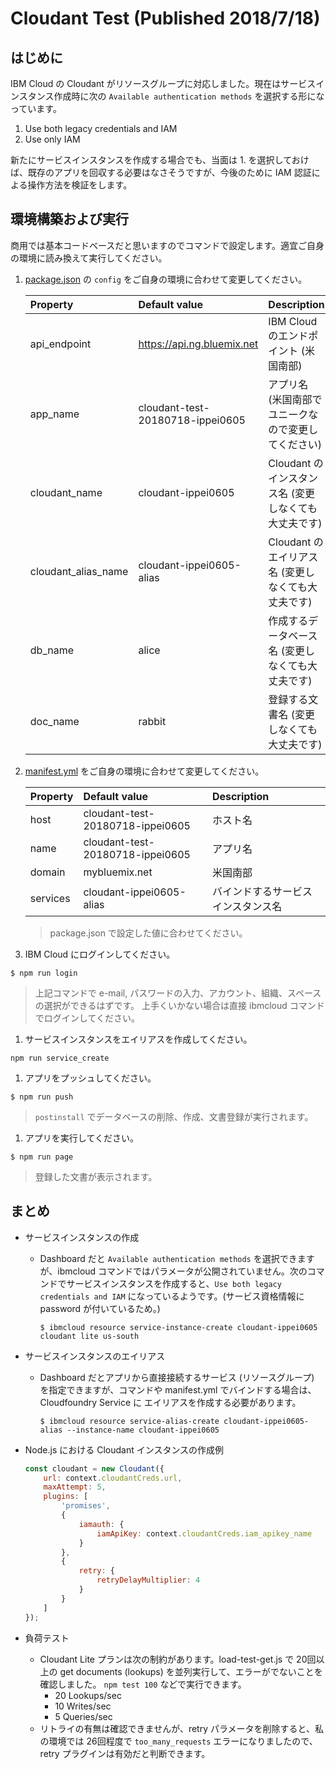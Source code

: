 # Cloudant Test (Published 2018/7/18)

## はじめに
IBM Cloud の Cloudant がリソースグループに対応しました。現在はサービスインスタンス作成時に次の `Available authentication methods` を選択する形になっています。

1. Use both legacy credentials and IAM
2. Use only IAM

新たにサービスインスタンスを作成する場合でも、当面は 1. を選択しておけば、既存のアプリを回収する必要はなさそうですが、今後のために IAM 認証による操作方法を検証をします。

## 環境構築および実行
商用では基本コードベースだと思いますのでコマンドで設定します。適宜ご自身の環境に読み換えて実行してください。

1. [package.json](package.json) の `config` をご自身の環境に合わせて変更してください。

    | Property            | Default value                    | Description |
    |:--------------------|:---------------------------------|:------------|
    | api_endpoint        | https://api.ng.bluemix.net       | IBM Cloud のエンドポイント (米国南部) |
    | app_name            | cloudant-test-20180718-ippei0605 | アプリ名 (米国南部でユニークなので変更してください) |
    | cloudant_name       | cloudant-ippei0605               | Cloudant のインスタンス名 (変更しなくても大丈夫です) |
    | cloudant_alias_name | cloudant-ippei0605-alias         | Cloudant のエイリアス名 (変更しなくても大丈夫です) |
    | db_name             | alice                            | 作成するデータベース名 (変更しなくても大丈夫です) |
    | doc_name            | rabbit                           | 登録する文書名 (変更しなくても大丈夫です) |

1. [manifest.yml](server/manifest.yml) をご自身の環境に合わせて変更してください。

    | Property   | Default value                    | Description |
    |:-----------|:---------------------------------|:------------|
    | host       | cloudant-test-20180718-ippei0605 | ホスト名     |
    | name       | cloudant-test-20180718-ippei0605 | アプリ名     |
    | domain     | mybluemix.net                    | 米国南部     |
    | services   | cloudant-ippei0605-alias         | バインドするサービスインスタンス名 |

    > package.json で設定した値に合わせてください。

1. IBM Cloud にログインしてください。
  ```
  $ npm run login
  ```
  > 上記コマンドで e-mail, パスワードの入力、アカウント、組織、スペースの選択ができるはずです。
  > 上手くいかない場合は直接 ibmcloud コマンドでログインしてください。

1. サービスインスタンスをエイリアスを作成してください。
  ```
  npm run service_create
  ```

1. アプリをプッシュしてください。
  ```
  $ npm run push
  ```
  > `postinstall` でデータベースの削除、作成、文書登録が実行されます。

1. アプリを実行してください。
  ```
  $ npm run page
  ```
  > 登録した文書が表示されます。

## まとめ
* サービスインスタンスの作成
  - Dashboard だと `Available authentication methods` を選択できますが、ibmcloud コマンドではパラメータが公開されていません。次のコマンドでサービスインスタンスを作成すると、`Use both legacy credentials and IAM` になっているようです。(サービス資格情報に password が付いているため。)

    ```
    $ ibmcloud resource service-instance-create cloudant-ippei0605 cloudant lite us-south
    ```

* サービスインスタンスのエイリアス
  - Dashboard だとアプリから直接接続するサービス (リソースグループ) を指定できますが、コマンドや manifest.yml でバインドする場合は、Cloudfoundry Service に エイリアスを作成する必要があります。

    ```
    $ ibmcloud resource service-alias-create cloudant-ippei0605-alias --instance-name cloudant-ippei0605
    ```

* Node.js における Cloudant インスタンスの作成例

  ```javascript
  const cloudant = new Cloudant({
      url: context.cloudantCreds.url,
      maxAttempt: 5,
      plugins: [
          'promises',
          {
              iamauth: {
                  iamApiKey: context.cloudantCreds.iam_apikey_name
              }
          },
          {
              retry: {
                  retryDelayMultiplier: 4
              }
          }
      ]
  });
  ```

* 負荷テスト
  - Cloudant Lite プランは次の制約があります。load-test-get.js で 20回以上の get documents (lookups) を並列実行して、エラーがでないことを確認しました。 `npm test 100` などで実行できます。
    - 20 Lookups/sec
    - 10 Writes/sec
    - 5 Queries/sec
  - リトライの有無は確認できませんが、retry パラメータを削除すると、私の環境では 26回程度で `too_many_requests` エラーになりましたので、 retry プラグインは有効だと判断できます。